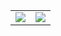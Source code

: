 <table>
<tr>
<td>

<img src="https://github-readme-stats.vercel.app/api?username=ckj3134&show_icons=true&line_height=25&hide_title=true&theme=dracula">

</td>
<td>

<img src="https://github-readme-stats.vercel.app/api/top-langs/?username=ckj3134&layout=compact&theme=dracula">

</td>
</tr>
</table>